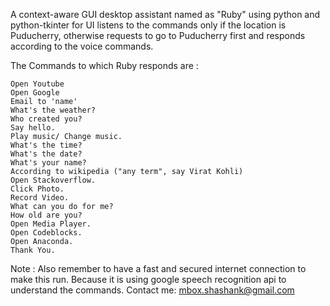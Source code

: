 A context-aware GUI desktop assistant named as "Ruby" using python and python-tkinter for UI listens to the commands only if the location is Puducherry, otherwise requests to go to Puducherry first and responds according to the voice commands.

The Commands to which Ruby responds are :

    Open Youtube
    Open Google
    Email to 'name'
    What's the weather?
    Who created you?
    Say hello.
    Play music/ Change music.
    What's the time?
    What's the date?
    What's your name?
    According to wikipedia ("any term", say Virat Kohli)
    Open Stackoverflow.
    Click Photo.
    Record Video.
    What can you do for me?
    How old are you?
    Open Media Player.
    Open Codeblocks.
    Open Anaconda.
    Thank You.
Note : Also remember to have a fast and secured internet connection to make this run. Because it is using google speech recognition api to understand the commands.
Contact me: mbox.shashank@gmail.com
